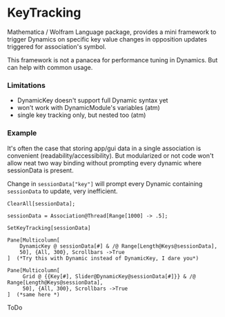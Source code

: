 # KeyTracking
Mathematica / Wolfram Language package, provides a mini framework to trigger Dynamics on specific key value changes 
in opposition updates triggered for association's symbol.

This framework is not a panacea for performance tuning in Dynamics. But can help with common usage.

### Limitations

 - DynamicKey doesn't support full Dynamic syntax yet
 - won't work with DynamicModule's variables (atm)
 - single key tracking only, but nested too (atm)

### Example

It's often the case that storing app/gui data in a single association is convenient (readability/accessibility).
But modularized or not code won't allow neat two way binding without prompting every dynamic where sessionData is present.
 
Change in `sessionData["key"]` will prompt every Dynamic containing `sessionData` to update, very inefficient.

    ClearAll[sessionData];
    
    sessionData = Association@Thread[Range[1000] -> .5];
    
    SetKeyTracking[sessionData]
    
    Pane[Multicolumn[
        DynamicKey @ sessionData[#] & /@ Range[Length@Keys@sessionData], 
        50], {All, 300}, Scrollbars ->True
    ]  (*Try this with Dynamic instead of DynamicKey, I dare you*)
    
    Pane[Multicolumn[
         Grid @ {{Key[#], Slider@DynamicKey@sessionData[#]}} & /@ Range[Length@Keys@sessionData],
         50], {All, 300}, Scrollbars ->True
    ]  (*same here *)

ToDo